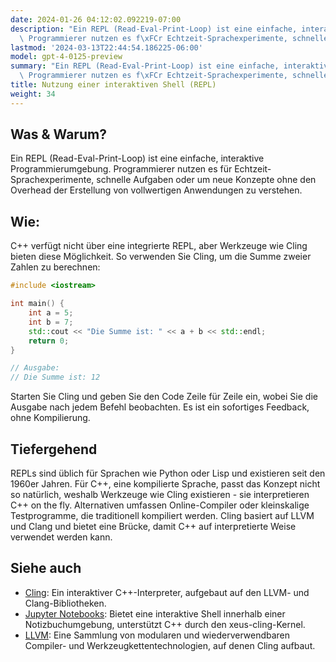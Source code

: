 ```yaml
---
date: 2024-01-26 04:12:02.092219-07:00
description: "Ein REPL (Read-Eval-Print-Loop) ist eine einfache, interaktive Programmierumgebung.\
  \ Programmierer nutzen es f\xFCr Echtzeit-Sprachexperimente, schnelle\u2026"
lastmod: '2024-03-13T22:44:54.186225-06:00'
model: gpt-4-0125-preview
summary: "Ein REPL (Read-Eval-Print-Loop) ist eine einfache, interaktive Programmierumgebung.\
  \ Programmierer nutzen es f\xFCr Echtzeit-Sprachexperimente, schnelle\u2026"
title: Nutzung einer interaktiven Shell (REPL)
weight: 34
---
```


## Was & Warum?
Ein REPL (Read-Eval-Print-Loop) ist eine einfache, interaktive Programmierumgebung. Programmierer nutzen es für Echtzeit-Sprachexperimente, schnelle Aufgaben oder um neue Konzepte ohne den Overhead der Erstellung von vollwertigen Anwendungen zu verstehen.

## Wie:
C++ verfügt nicht über eine integrierte REPL, aber Werkzeuge wie Cling bieten diese Möglichkeit. So verwenden Sie Cling, um die Summe zweier Zahlen zu berechnen:

```C++
#include <iostream>

int main() {
    int a = 5;
    int b = 7;
    std::cout << "Die Summe ist: " << a + b << std::endl;
    return 0;
}

// Ausgabe:
// Die Summe ist: 12
```

Starten Sie Cling und geben Sie den Code Zeile für Zeile ein, wobei Sie die Ausgabe nach jedem Befehl beobachten. Es ist ein sofortiges Feedback, ohne Kompilierung.

## Tiefergehend
REPLs sind üblich für Sprachen wie Python oder Lisp und existieren seit den 1960er Jahren. Für C++, eine kompilierte Sprache, passt das Konzept nicht so natürlich, weshalb Werkzeuge wie Cling existieren - sie interpretieren C++ on the fly. Alternativen umfassen Online-Compiler oder kleinskalige Testprogramme, die traditionell kompiliert werden. Cling basiert auf LLVM und Clang und bietet eine Brücke, damit C++ auf interpretierte Weise verwendet werden kann.

## Siehe auch
- [Cling](https://root.cern/cling/): Ein interaktiver C++-Interpreter, aufgebaut auf den LLVM- und Clang-Bibliotheken.
- [Jupyter Notebooks](https://jupyter.org/): Bietet eine interaktive Shell innerhalb einer Notizbuchumgebung, unterstützt C++ durch den xeus-cling-Kernel.
- [LLVM](https://llvm.org/): Eine Sammlung von modularen und wiederverwendbaren Compiler- und Werkzeugkettentechnologien, auf denen Cling aufbaut.
